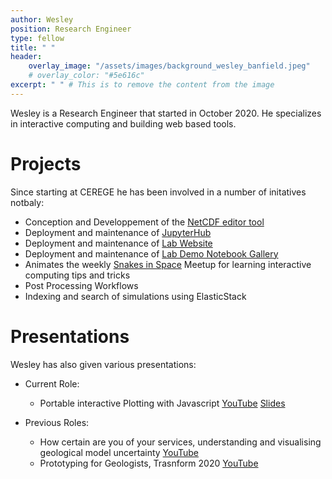 ```yaml
---
author: Wesley
position: Research Engineer
type: fellow
title: " "
header:
    overlay_image: "/assets/images/background_wesley_banfield.jpeg"
    # overlay_color: "#5e616c"
excerpt: " " # This is to remove the content from the image
---
```


Wesley is a Research Engineer that started in October 2020. He specializes in interactive computing and building web based tools. 

# Projects

Since starting at CEREGE he has been involved in a number of initatives notbaly:

- Conception and Developpement of the [NetCDF editor tool](/tools/IPSL_Boundary_Conditions)
- Deployment and maintenance of [JupyterHub](/tools/JupyterHub)
- Deployment and maintenance of [Lab Website](https://github.com/CEREGE-CL/CEREGE-CL.github.io)
- Deployment and maintenance of [Lab Demo Notebook Gallery](https://cerege-cl.github.io/Notebooks-Gallery/#)
- Animates the weekly [Snakes in Space](https://curvenote.com/@wesley/snakes-in-space/snakes-in-space-overview) Meetup for learning interactive computing tips and tricks
- Post Processing Workflows
- Indexing and search of simulations using ElasticStack

# Presentations

Wesley has also given various presentations:

- Current Role:
    - Portable interactive Plotting with Javascript [YouTube](https://www.youtube.com/watch?v=j_4wkMzGvKs) [Slides](https://wesleythegeolien.github.io/Python-With-JavaScript-Sprinkles/index.html)

- Previous Roles:
    - How certain are you of your services, understanding and visualising geological model uncertainty [YouTube](https://www.youtube.com/watch?v=jt26J5ljlA0&t)
    - Prototyping for Geologists, Trasnform 2020 [YouTube](https://www.youtube.com/watch?v=rUbvueIF5f8&t=4141s)